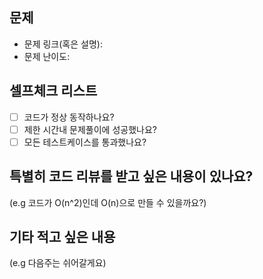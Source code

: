 ## 문제

- 문제 링크(혹은 설명):
- 문제 난이도: 


## 셀프체크 리스트
- [ ] 코드가 정상 동작하나요?
- [ ] 제한 시간내 문제풀이에 성공했나요?
- [ ] 모든 테스트케이스를 통과했나요?

## 특별히 코드 리뷰를 받고 싶은 내용이 있나요?
(e.g 코드가 O(n^2)인데 O(n)으로 만들 수 있을까요?)

## 기타 적고 싶은 내용
(e.g 다음주는 쉬어갈게요)
